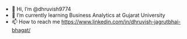 - 👋 Hi, I’m @dhruvish9774
- 🌱 I’m currently learning Business Analytics at Gujarat University  
- 📫 How to reach me https://www.linkedin.com/in/dhruvish-jagrutbhai-bhagat/


